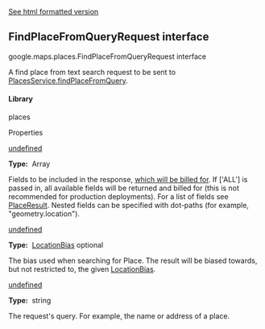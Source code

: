 [See html formatted version](https://huasofoundries.github.io/google-maps-documentation/FindPlaceFromQueryRequest.html)

FindPlaceFromQueryRequest interface
-----------------------------------

google.maps.places.FindPlaceFromQueryRequest interface

A find place from text search request to be sent to [PlacesService.findPlaceFromQuery](PlacesService.md).

#### Library

places

Properties

[undefined](#FindPlaceFromQueryRequest.fields)

**Type:**  Array<string>

Fields to be included in the response, [which will be billed for](https://developers.google.com/maps/billing/understanding-cost-of-use#places-product). If \['ALL'\] is passed in, all available fields will be returned and billed for (this is not recommended for production deployments). For a list of fields see [PlaceResult](/maps/documentation/javascript/reference/3.40/places-service#PlaceResult). Nested fields can be specified with dot-paths (for example, "geometry.location").

[undefined](#FindPlaceFromQueryRequest.locationBias)

**Type:**  [LocationBias](/maps/documentation/javascript/reference/3.40/places-service#LocationBias) optional

The bias used when searching for Place. The result will be biased towards, but not restricted to, the given [LocationBias](/maps/documentation/javascript/reference/3.40/places-service#LocationBias).

[undefined](#FindPlaceFromQueryRequest.query)

**Type:**  string

The request's query. For example, the name or address of a place.